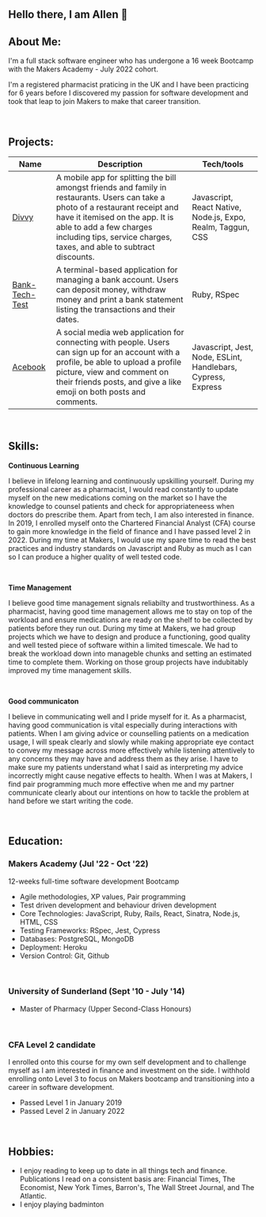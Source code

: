 ## Hello there, I am Allen 👋

<!--
**allengoh/allengoh** is a ✨ _special_ ✨ repository because its `README.md` (this file) appears on your GitHub profile.

Here are some ideas to get you started:

- 🔭 I’m currently working on ...
- 🌱 I’m currently learning ...
- 👯 I’m looking to collaborate on ...
- 🤔 I’m looking for help with ...
- 💬 Ask me about ...
- 📫 How to reach me: ...
- 😄 Pronouns: ...
- ⚡ Fun fact: ...
-->

## About Me:

<p>I'm a full stack software engineer who has undergone a 16 week Bootcamp with the Makers Academy - July 2022 cohort.</p>
<p>I'm a registered pharmacist praticing in the UK and I have been practicing for 6 years before I discovered my passion for software development and took that leap to join Makers to make that career transition.</p>
<br>

## Projects:

| Name               | Description                        | Tech/tools                               |
| -------------------| ---------------------------------- | -----------------------------------------|
| [Divvy](https://github.com/allengoh/divvy-app)    | A mobile app for splitting the bill amongst friends and family in restaurants. Users can take a photo of a restaurant receipt and have it itemised on the app. It is able to add a few charges including tips, service charges, taxes, and able to subtract discounts.           | Javascript, React Native, Node.js, Expo, Realm, Taggun, CSS          |                               
| [Bank-Tech-Test](https://github.com/allengoh/Bank-tech-test-ruby) | A terminal-based application for managing a bank account. Users can deposit money, withdraw money and print a bank statement listing the transactions and their dates.  | Ruby, RSpec 
| [Acebook](https://github.com/allengoh/the-axylotls-acebook) | A social media web application for connecting with people. Users can sign up for an account with a profile, be able to upload a profile picture, view and comment on their friends posts, and give a like emoji on both posts and comments.  | Javascript, Jest, Node, ESLint, Handlebars, Cypress, Express

<br>

##  Skills:

<b>Continuous Learning</b>

I believe in lifelong learning and continuously upskilling yourself. During my professional career as a pharmacist, I would read constantly to update myself on the new medications coming on the market so I have the knowledge to counsel patients and check for appropriateneess when doctors do prescribe them. Apart from tech, I am also interested in finance. In 2019, I enrolled myself onto the Chartered Financial Analyst (CFA) course to gain more knowledge in the field of finance and I have passed level 2 in 2022. During my time at Makers, I would use my spare time to read the best practices and industry standards on Javascript and Ruby as much as I can so I can produce a higher quality of well tested code.

<br>

<b>Time Management</b>

I believe good time management signals reliabilty and trustworthiness. As a pharmacist, having good time management allows me to stay on top of the workload and ensure medications are ready on the shelf to be collected by patients before they run out. During my time at Makers, we had group projects which we have to design and produce a functioning, good quality and well tested piece of software within a limited timescale. We had to break the workload down into manageble chunks and setting an estimated time to complete them. Working on those group projects have indubitably improved my time management skills.

<br>

<b>Good communicaton</b>

I believe in communicating well and I pride myself for it. As a pharmacist, having good communication is vital especially during interactions with patients. When I am giving advice or counselling patients on a medication usage, I will speak clearly and slowly while making appropriate eye contact to convey my message across more effectively while listening attentively to any concerns they may have and address them as they arise. I have to make sure my patients understand what I said as interpreting my advice incorrectly might cause negative effects to health. When I was at Makers, I find pair programming much more effective when me and my partner communicate clearly about our intentions on how to tackle the problem at hand before we start writing the code.  

<br>

##  Education:

### Makers Academy (Jul '22 - Oct '22)
12-weeks full-time software development Bootcamp
- Agile methodologies, XP values, Pair programming
- Test driven development and behaviour driven development
- Core Technologies: JavaScript, Ruby, Rails, React, Sinatra, Node.js, HTML, CSS
- Testing Frameworks: RSpec, Jest, Cypress
- Databases: PostgreSQL, MongoDB
- Deployment: Heroku
- Version Control: Git, Github

<br>

### University of Sunderland (Sept '10 - July '14)
- Master of Pharmacy (Upper Second-Class Honours)

<br>

### CFA Level 2 candidate
I enrolled onto this course for my own self development and to challenge myself as I am interested in finance and investment on the side. I withhold enrolling onto Level 3 to focus on Makers bootcamp and transitioning into a career in software development. 
- Passed Level 1 in January 2019
- Passed Level 2 in January 2022

<br>

## Hobbies:
- I enjoy reading to keep up to date in all things tech and finance. Publications I read on a consistent basis are: Financial Times, The Economist, New York Times, Barron's, The Wall Street Journal, and The Atlantic.
- I enjoy playing badminton


